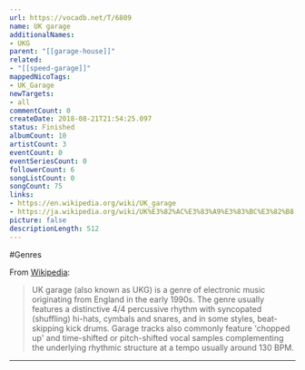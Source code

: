 ```yaml
---
url: https://vocadb.net/T/6809
name: UK garage
additionalNames: 
- UKG
parent: "[[garage-house]]"
related:
- "[[speed-garage]]"
mappedNicoTags:
- UK_Garage
newTargets:
- all
commentCount: 0
createDate: 2018-08-21T21:54:25.097
status: Finished
albumCount: 10
artistCount: 3
eventCount: 0
eventSeriesCount: 0
followerCount: 6
songListCount: 0
songCount: 75
links: 
- https://en.wikipedia.org/wiki/UK_garage
- https://ja.wikipedia.org/wiki/UK%E3%82%AC%E3%83%A9%E3%83%BC%E3%82%B8
picture: false
descriptionLength: 512
---
```


#Genres

From [Wikipedia](https://en.wikipedia.org/wiki/UK_garage):

>UK garage (also known as UKG) is a genre of electronic music originating from England in the early 1990s. The genre usually features a distinctive 4/4 percussive rhythm with syncopated (shuffling) hi-hats, cymbals and snares, and in some styles, beat-skipping kick drums. Garage tracks also commonly feature 'chopped up' and time-shifted or pitch-shifted vocal samples complementing the underlying rhythmic structure at a tempo usually around 130 BPM.

---

